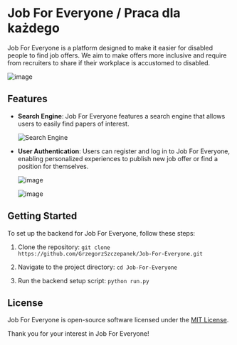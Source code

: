 # Job For Everyone / Praca dla każdego

Job For Everyone is a platform designed to make it easier for disabled people to find job offers. We aim to make offers more inclusive and require from recruiters to share if their workplace is accustomed to disabled.

![image](https://github.com/GrzegorzSzczepanek/SciHub/assets/113286903/ba69a1fb-213d-4553-8154-a31719f4628c)


## Features

- **Search Engine**: Job For Everyone features a search engine that allows users to easily find papers of interest.

    ![Search Engine](https://github.com/GrzegorzSzczepanek/SciHub/assets/113286903/753354e7-5cf2-493f-8741-1ea040497eec)

- **User Authentication**: Users can register and log in to Job For Everyone, enabling personalized experiences to publish new job offer or find a position for themselves.

    ![image](https://github.com/GrzegorzSzczepanek/SciHub/assets/113286903/ba35ed43-fe61-40c5-a1e4-8ba8690eb2df)

    ![image](https://github.com/GrzegorzSzczepanek/SciHub/assets/113286903/316d3bc0-ce12-4c0b-aff1-43b007c33cf3)


## Getting Started

To set up the backend for Job For Everyone, follow these steps:

1. Clone the repository:
`git clone https://github.com/GrzegorzSzczepanek/Job-For-Everyone.git`

2. Navigate to the project directory:
`cd Job-For-Everyone`

3. Run the backend setup script:
`python run.py`

## License

Job For Everyone is open-source software licensed under the [MIT License](LICENSE).


Thank you for your interest in Job For Everyone!
